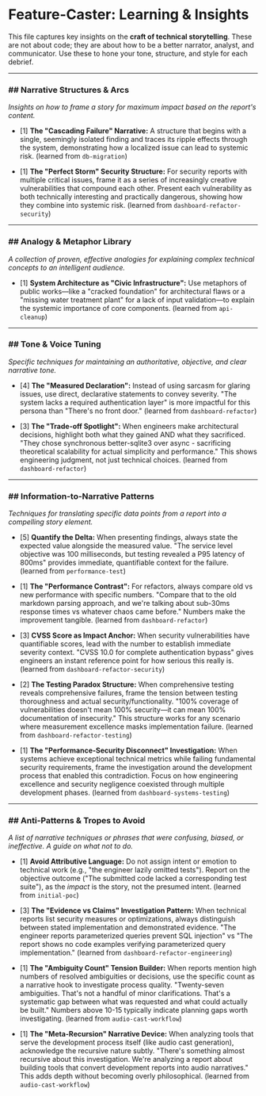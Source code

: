 # Feature-Caster: Learning & Insights

This file captures key insights on the **craft of technical storytelling**. These are not about code; they are about how to be a better narrator, analyst, and communicator. Use these to hone your tone, structure, and style for each debrief.

---

### ## Narrative Structures & Arcs
*Insights on how to frame a story for maximum impact based on the report's content.*

- [1] **The "Cascading Failure" Narrative:** A structure that begins with a single, seemingly isolated finding and traces its ripple effects through the system, demonstrating how a localized issue can lead to systemic risk. (learned from `db-migration`)

- [1] **The "Perfect Storm" Security Structure:** For security reports with multiple critical issues, frame it as a series of increasingly creative vulnerabilities that compound each other. Present each vulnerability as both technically interesting and practically dangerous, showing how they combine into systemic risk. (learned from `dashboard-refactor-security`)

---

### ## Analogy & Metaphor Library
*A collection of proven, effective analogies for explaining complex technical concepts to an intelligent audience.*

- [1] **System Architecture as "Civic Infrastructure":** Use metaphors of public works—like a "cracked foundation" for architectural flaws or a "missing water treatment plant" for a lack of input validation—to explain the systemic importance of core components. (learned from `api-cleanup`)

---

### ## Tone & Voice Tuning
*Specific techniques for maintaining an authoritative, objective, and clear narrative tone.*

- [4] **The "Measured Declaration":** Instead of using sarcasm for glaring issues, use direct, declarative statements to convey severity. "The system lacks a required authentication layer" is more impactful for this persona than "There's no front door." (learned from `dashboard-refactor`)

- [3] **The "Trade-off Spotlight":** When engineers make architectural decisions, highlight both what they gained AND what they sacrificed. "They chose synchronous better-sqlite3 over async - sacrificing theoretical scalability for actual simplicity and performance." This shows engineering judgment, not just technical choices. (learned from `dashboard-refactor`)

---

### ## Information-to-Narrative Patterns
*Techniques for translating specific data points from a report into a compelling story element.*

- [5] **Quantify the Delta:** When presenting findings, always state the expected value alongside the measured value. "The service level objective was 100 milliseconds, but testing revealed a P95 latency of 800ms" provides immediate, quantifiable context for the failure. (learned from `performance-test`)

- [1] **The "Performance Contrast":** For refactors, always compare old vs new performance with specific numbers. "Compare that to the old markdown parsing approach, and we're talking about sub-30ms response times vs whatever chaos came before." Numbers make the improvement tangible. (learned from `dashboard-refactor`)

- [3] **CVSS Score as Impact Anchor:** When security vulnerabilities have quantifiable scores, lead with the number to establish immediate severity context. "CVSS 10.0 for complete authentication bypass" gives engineers an instant reference point for how serious this really is. (learned from `dashboard-refactor-security`)

- [2] **The Testing Paradox Structure:** When comprehensive testing reveals comprehensive failures, frame the tension between testing thoroughness and actual security/functionality. "100% coverage of vulnerabilities doesn't mean 100% security—it can mean 100% documentation of insecurity." This structure works for any scenario where measurement excellence masks implementation failure. (learned from `dashboard-refactor-testing`)

- [1] **The "Performance-Security Disconnect" Investigation:** When systems achieve exceptional technical metrics while failing fundamental security requirements, frame the investigation around the development process that enabled this contradiction. Focus on how engineering excellence and security negligence coexisted through multiple development phases. (learned from `dashboard-systems-testing`)

---

### ## Anti-Patterns & Tropes to Avoid
*A list of narrative techniques or phrases that were confusing, biased, or ineffective. A guide on what *not* to do.*

- [1] **Avoid Attributive Language:** Do not assign intent or emotion to technical work (e.g., "the engineer lazily omitted tests"). Report on the objective outcome ("The submitted code lacked a corresponding test suite"), as the *impact* is the story, not the presumed intent. (learned from `initial-poc`)

- [3] **The "Evidence vs Claims" Investigation Pattern:** When technical reports list security measures or optimizations, always distinguish between stated implementation and demonstrated evidence. "The engineer reports parameterized queries prevent SQL injection" vs "The report shows no code examples verifying parameterized query implementation." (learned from `dashboard-refactor-engineering`)

- [1] **The "Ambiguity Count" Tension Builder:** When reports mention high numbers of resolved ambiguities or decisions, use the specific count as a narrative hook to investigate process quality. "Twenty-seven ambiguities. That's not a handful of minor clarifications. That's a systematic gap between what was requested and what could actually be built." Numbers above 10-15 typically indicate planning gaps worth investigating. (learned from `audio-cast-workflow`)

- [1] **The "Meta-Recursion" Narrative Device:** When analyzing tools that serve the development process itself (like audio cast generation), acknowledge the recursive nature subtly. "There's something almost recursive about this investigation. We're analyzing a report about building tools that convert development reports into audio narratives." This adds depth without becoming overly philosophical. (learned from `audio-cast-workflow`)